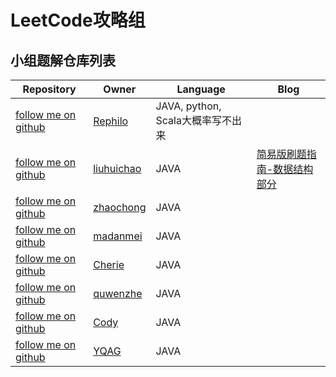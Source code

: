 # LeetCode攻略组

## 小组题解仓库列表

| Repository | Owner | Language | Blog |
| --- | --- | --- | --- |
| [follow me on github](<https://github.com/Rephilo/luandun>) | [Rephilo](https://github.com/Rephilo) | JAVA, python, Scala大概率写不出来 |  |
| [follow me on github](<https://github.com/SoledadVac/CommonLibForJava/tree/master/src/test/java/leetcode>) | [liuhuichao](https://leetcode-cn.com/u/plmmlhc/) | JAVA | [简易版刷题指南-数据结构部分](https://blog.csdn.net/lhc1105/article/details/89684684) |
| [follow me on github](<https://github.com/sjzc66/algorithm/tree/master/src/main/java/com/sjzc/javaTest/leetcode>) | [zhaochong](https://github.com/sjzc66) | JAVA |  |
| [follow me on github](<https://github.com/madanmei/leetcode>) | [madanmei](https://github.com/madanmei/leetcode) | JAVA |  |
| [follow me on github](<https://github.com/xjcherie/algorithm>) | [Cherie](https://github.com/xjcherie) | JAVA |  |
| [follow me on github](<https://github.com/quwenzhe/leetcode>) | [quwenzhe](https://github.com/quwenzhe/leetcode) | JAVA |  |
| [follow me on github](<https://github.com/10cody/study/tree/master/src/main/java/com/cody/study/leetcode>) | [Cody](https://github.com/10cody) | JAVA |  |
| [follow me on github](<https://github.com/sunyiqing/likou-likou>) | [YQAG](https://github.com/sunyiqing) | JAVA |  |
